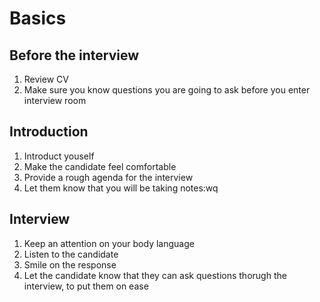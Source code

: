 # Basics

## Before the interview
1. Review CV
1. Make sure you know questions you are going to ask before you enter interview room

## Introduction
1. Introduct youself
1. Make the candidate feel comfortable
1. Provide a rough agenda for the interview
1. Let them know that you will be taking notes:wq


## Interview
1. Keep an attention on your body language
1. Listen to the candidate
1. Smile on the response
1. Let the candidate know that they can ask questions thorugh the interview, to put them on ease
